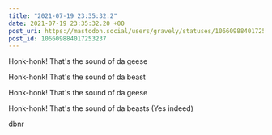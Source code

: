 ```yaml
---
title: "2021-07-19 23:35:32.2"
date: 2021-07-19 23:35:32.20 +00
post_uri: https://mastodon.social/users/gravely/statuses/106609884017253237
post_id: 106609884017253237
---
```

Honk-honk! That's the sound of da geese

Honk-honk! That's the sound of da beast

Honk-honk! That's the sound of da geese

Honk-honk! That's the sound of da beasts (Yes indeed)

dbnr



